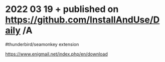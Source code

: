 # 2022 03 19  + published on https://github.com/InstallAndUse/Daily /A

#thunderbird/seamonkey extension

https://www.enigmail.net/index.php/en/download
